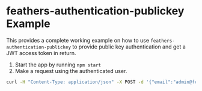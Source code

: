 # feathers-authentication-publickey Example

This provides a complete working example on how to use `feathers-authentication-publickey` to provide public key authentication and get a JWT access token in return.

1. Start the app by running `npm start`
2. Make a request using the authenticated user.

```bash
curl -H "Content-Type: application/json" -X POST -d '{"email":"admin@feathersjs.com","password":"admin"}' http://localhost:3030/authentication
```
